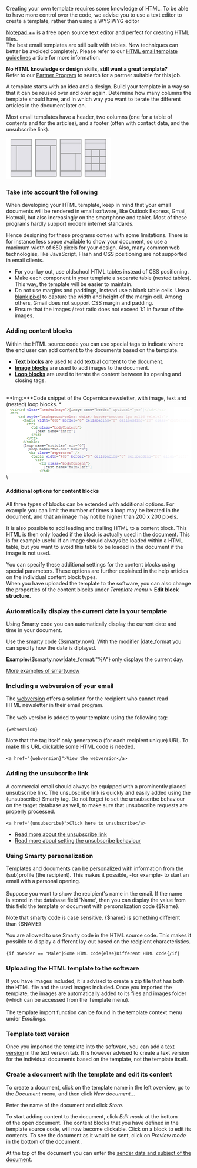 Creating your own template requires some knowledge of HTML. To be able
to have more control over the code, we advise you to use a text editor
to create a template, rather than using a WYSIWYG editor

[Notepad ++](http://notepad-plus-plus.org/) is a free open source text
editor and perfect for creating HTML files. \
 The best email templates are still built with tables. New techniques
can better be avoided completely. Please refer to our [HTML email
template guidelines](#) article for more information.

**No HTML knowledge or design skills, still want a great template?**\
 Refer to our [Partner
Program](https://www.copernica.com/en/support/find-a-partner) to search
for a partner suitable for this job.

A template starts with an idea and a design. Build your template in a
way so that it can be reused over and over again. Determine how many
columns the template should have, and in which way you want to iterate
the different articles in the document later on.

Most email templates have a header, two columns (one for a table of
contents and for the articles), and a footer (often with contact data,
and the unsubscribe link).

![](images/differentlayouts.png)

### Take into account the following

When developing your HTML template, keep in mind that your email
documents will be rendered in email software, like Outlook Express,
Gmail, Hotmail, but also increasingly on the smartphone and tablet. Most
of these programs hardly support modern internet standards.

Hence designing for these programs comes with some limitations. There is
for instance less space available to show your document, so use a
maximum width of 650 pixels for your design. Also, many common web
technologies, like JavaScript, Flash and CSS positioning are not
supported in email clients. 

-   For your lay out, use oldschool HTML tables instead of CSS
    positioning.
-   Make each component in your template a separate table (nested
    tables). This way, the template will be easier to maintain.
-   Do not use margins and paddings, instead use a blank table cells.
    Use a [blank
    pixel](http://www.copernica.com/en/support/what-is-pixel-gif) to
    capture the width and height of the margin cell. Among others, Gmail
    does not support CSS margin and padding.
-   Ensure that the images / text ratio does not exceed 1:1 in favour of
    the images.

### Adding content blocks

Within the HTML source code you can use special tags to indicate where
the end user can add content to the documents based on the template.

-   **[Text
    blocks](./the-text-function-for-adding-textual-content-to-your-document.en.md)** are
    used to add textual content to the document.
-   **[Image
    blocks](./the-image-function-for-adding-images-to-your-document.en.md)** are
    used to add images to the document.
-   **[Loop
    blocks](http://www.copernica.com/en/support/the-loop-function-to-iterate-content-in-your-email)** are
    used to iterate the content between its opening and closing tags.

\
**Img:***Code snippet of the Copernica newsletter, with image, text and
(nested) loop blocks. *\
![](images/codeexample_template_blocks.png "Documentation/codeexample_template_blocks.png")\

#### Additional options for content blocks

All three types of blocks can be extended with additional options. For
example you can limit the number of times a loop may be iterated in the
document, and that an image may not be higher than 200 x 200 pixels. 

It is also possible to add leading and trailing HTML to a content
block. This HTML is then only loaded if the block is actually used in
the document. This is for example useful if an image should always be
loaded within a HTML table, but you want to avoid this table to be
loaded in the document if the image is not used.

You can specify these additional settings for the content blocks using
special parameters. These options are further explained in the
help articles on the individual content block types.\
 When you have uploaded the template to the software, you can also
change the properties of the content blocks under *Template menu* \>
**Edit block structure**.

### Automatically display the current date in your template

Using Smarty code you can automatically display the current date and
time in your document.

Use the smarty code {\$smarty.now}. With the modifier |date\_format you
can specify how the date is diplayed.

**Example:**{\$smarty.now|date\_format:"%A"} only displays the current
day.

[More examples of
smarty.now](./using-the-smarty-date-function.en.md "Smarty.now modifier")

### Including a webversion of your email

The
[webversion](./link-to-the-webversion-of-your-email.en.md) offers
a solution for the recipient who cannot read HTML newsletter in
their email program. \
\
 The web version is added to your template using the following tag:

`{webversion}`

Note that the tag itself only generates a (for each recipient unique)
URL. To make this URL clickable some HTML code is needed.

`<a href="{webversion}">View the webversion</a>`

### Adding the unsubscribe link

A commercial email should always be equipped with a prominently placed
unsubscribe link. The unsubscribe link is quickly and easily added using
the {unsubscribe} Smarty tag. Do not forget to set the unsubscribe
behaviour on the target database as well, to make sure that unsubscribe
requests are properly processed.

`<a href="{unsubscribe}">Click here to unsubscribe</a>`

-   [Read more about the unsubscribe
    link](https://www.copernica.com/en/support/the-unsubscribe-function)
-   [Read more about setting the unsubscribe
    behaviour](./setting-unsubscribe-behaviour-for-your-database-or-collection.en.md)

### Using Smarty personalization

Templates and documents can
be [personalized](./personalize-campaigns.en.md)
with information from the (sub)profile (the recipient). This makes
it possible, -for example- to start an email with a personal opening.\
\
 Suppose you want to show the recipient's name in the email. If the name
is stored in the database field 'Name', then you can display the value
from this field the template or document with personalization code
{\$Name}.

Note that smarty code is case sensitive. {\$name} is something different
than {\$NAME}

You are allowed to use Smarty code in the HTML source code. This makes
it possible to display a different lay-out based on the recipient
characteristics.

`{if $Gender == "Male"}Some HTML code{else}Different HTML code{/if}`

### Uploading the HTML template to the software

If you have images included, it is advised to create a zip file that has
both the HTML file and the used images included. Once you imported the
template, the images are automatically added to its files and images
folder (which can be accessed from the Template menu). \
\
 The template import function can be found in the template context menu
under *Emailings*.

### Template text version

Once you imported the template into the software, you can add a [text
version](./add-email-text-version.en.md) in
the text version tab. It is however advised to create a text version for
the individual documents based on the template, not the template itself.

### Create a document with the template and edit its content

To create a document, click on the template name in the left overview,
go to the *Document* menu, and then click *New document.*..

Enter the name of the document and click *Store*.

To start adding content to the document, click *Edit mode* at the bottom
of the open document. The content blocks that you have defined in the
template source code, will now become clickable. Click on a block
to edit its contents. To see the document as it would be sent,
click on *Preview mode* in the bottom of the document .

At the top of the document you can enter the [sender data and subject of
the
document](./sender-subject-and-other-email-headers.en.md "Email headers").

